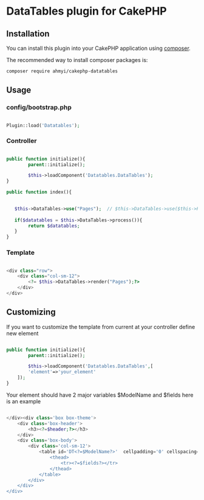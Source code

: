 # DataTables plugin for CakePHP

## Installation

You can install this plugin into your CakePHP application using [composer](http://getcomposer.org).

The recommended way to install composer packages is:

```BASH
composer require ahmyi/cakephp-datatables
```


## Usage 

### config/bootstrap.php
```PHP

Plugin::load('Datatables');

```

### Controller

```PHP

public function initialize(){
        parent::initialize();

        $this->loadComponent('Datatables.DataTables');
}

public function index(){
    

   $this->DataTables->use("Pages");  // $this->DataTables->use($this->Pages);
   
   if($datatables = $this->DataTables->process()){
        return $datatables;
   }
}

```

### Template


```PHP

<div class="row">
	<div class="col-sm-12">
		<?= $this->DataTables->render("Pages");?>
	</div>
</div>

```

## Customizing

If you want to customize the template from current at your controller define new element

```PHP

public function initialize(){
        parent::initialize();

        $this->loadComponent('Datatables.DataTables',[
		'element'=>'your_element'
	]);
}
```

Your element should have 2 major variables $ModelName and $fields here is an example
```PHP

</div><div class='box box-theme'>
	<div class='box-header'>
		<h3><?=$header;?></h3>
	</div>
	<div class='box-body'>
		<div class='col-sm-12'>
			<table id='DT<?=$ModelName?>'  cellpadding='0' cellspacing='0' border='0' class='display' width='100%''>
				<thead>
					<tr><?=$fields?></tr>
				</thead>
			</table>
		</div>
	</div>
</div>

```
